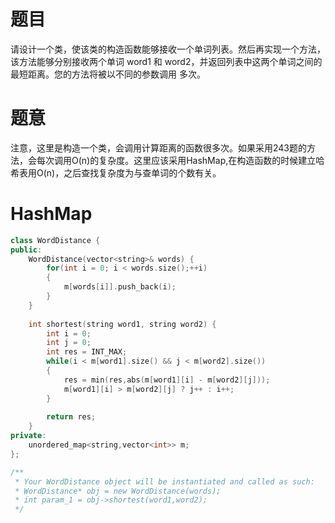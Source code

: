 # 题目
请设计一个类，使该类的构造函数能够接收一个单词列表。然后再实现一个方法，该方法能够分别接收两个单词 word1 和 word2，并返回列表中这两个单词之间的最短距离。您的方法将被以不同的参数调用 多次。

# 题意
注意，这里是构造一个类，会调用计算距离的函数很多次。如果采用243题的方法，会每次调用O(n)的复杂度。这里应该采用HashMap,在构造函数的时候建立哈希表用O(n)，之后查找复杂度为与查单词的个数有关。

# HashMap
```cpp
class WordDistance {
public:
    WordDistance(vector<string>& words) {
        for(int i = 0; i < words.size();++i)
        {
            m[words[i]].push_back(i);
        }
    }
    
    int shortest(string word1, string word2) {
        int i = 0;
        int j = 0;
        int res = INT_MAX;
        while(i < m[word1].size() && j < m[word2].size())
        {
            res = min(res,abs(m[word1][i] - m[word2][j]));
            m[word1][i] > m[word2][j] ? j++ : i++;
        }
            
        return res;
    }
private:
    unordered_map<string,vector<int>> m;
};

/**
 * Your WordDistance object will be instantiated and called as such:
 * WordDistance* obj = new WordDistance(words);
 * int param_1 = obj->shortest(word1,word2);
 */
 ```